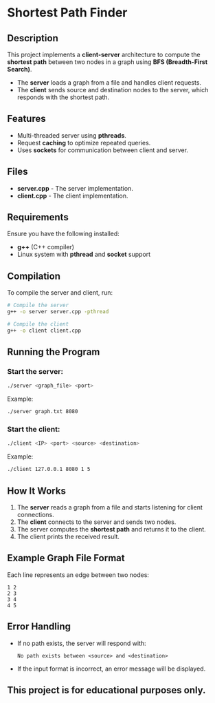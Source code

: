 # Shortest Path Finder

## Description

This project implements a **client-server** architecture to compute the **shortest path** between two nodes in a graph using **BFS (Breadth-First Search)**.

- The **server** loads a graph from a file and handles client requests.
- The **client** sends source and destination nodes to the server, which responds with the shortest path.

## Features

- Multi-threaded server using **pthreads**.
- Request **caching** to optimize repeated queries.
- Uses **sockets** for communication between client and server.

## Files

- **server.cpp** - The server implementation.
- **client.cpp** - The client implementation.

## Requirements

Ensure you have the following installed:

- **g++** (C++ compiler)
- Linux system with **pthread** and **socket** support

## Compilation

To compile the server and client, run:

```bash
# Compile the server
g++ -o server server.cpp -pthread

# Compile the client
g++ -o client client.cpp
```

## Running the Program

### Start the server:

```bash
./server <graph_file> <port>
```

Example:

```bash
./server graph.txt 8080
```

### Start the client:

```bash
./client <IP> <port> <source> <destination>
```

Example:

```bash
./client 127.0.0.1 8080 1 5
```

## How It Works

1. The **server** reads a graph from a file and starts listening for client connections.
2. The **client** connects to the server and sends two nodes.
3. The server computes the **shortest path** and returns it to the client.
4. The client prints the received result.

## Example Graph File Format

Each line represents an edge between two nodes:

```
1 2
2 3
3 4
4 5
```

## Error Handling

- If no path exists, the server will respond with:
  ```
  No path exists between <source> and <destination>
  ```
- If the input format is incorrect, an error message will be displayed.


## This project is for educational purposes only.

